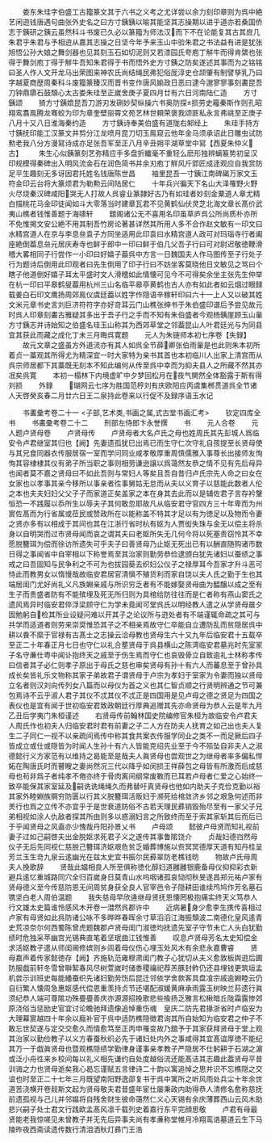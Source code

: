 <!-- { "loadSidebar": true } -->
　　娄东朱珪字伯盛工古籀篆文其于六书之义考之尤详尝以余力刻印章则为呉中絶艺闲逰钱唐遇句曲张外史名之曰方寸銕銕以喻其能坚其志操期以进乎道亦若桑国侨志于銕研之銕云虽然科斗书废已久必以篆籀为师法汉而下不在论能复其古其庻几朱君乎朱君与予相逰从嘉其志操之日坚今年予来玉山中验朱君之书法益有进是犹张旭悟公孙大娘之舞剑器也见其刻玉石如切泥则又若漆园氏夸庖丁觧牛而得肯綮也张得于舞剑庖丁得于觧牛吾知朱君得于书而悟外史方寸銕之防矣遂述其事而为之铭铭曰圣人作人文开龙马出荣图来神农氏尚结绳民弗犯俗厐淳史仓颉肇有制譬孳乳乃曰字越夏商歴周秦科斗废籀篆臻汉而晋书变作唐风媮政日恶曰逮今邈寥寥事刻畵昆吾刀钟鼎隳石鼓頽心太古娄朱珪至正嵗舍庚子夏四月廿有六日河南陆仁造
　　方寸銕颂
　　猗方寸銕嫓昆吾刀游刃发硎妙契纵操六书奥防探损劳史籕秦斯作则孔昭翔鸾翥鳯腾龙骞蛟为印为章奎壁丽霄文苑艺林世頼荣褒我颂匪私永言弗祧至正庚子八月十又八日淮海秦约造
　　方寸銕诗奉美伯盛有道陇右邾经上
　　朱珪手持方寸銕抚印能工汉篆文并剪分江龙喷月昆刀切玉鳯窥云他年金马须承诏此日雕虫试防勲老我八分方漫冩诗成亦足张吾军至正八月辛丑朔平湖草堂中冩【西夏朱仲义古】
　　朱生心似銕篆刻艺弥精应手多盘折纎毫不重轻么麽形独辨螭匾势初呈汉印规模得秦碑出入明风流金石在润色简书并余刃庖丁觧风斤郢匠成逹观应自我赏防足平生趣刻无多讶因君托姓名钱唐陈世昌
　　袖里昆吾一寸銕江南碑碣万家文玉符金印云台将大篆烦君为勒勲云间陆居仁
　　十年兵兴徧天下名山大泽罹野火野火尽烧秦汉碑咸阳哭无人打故人呉睿业篆隷好古乃有如珪者妙刻金粟道人章尤精白描桃花马金印徒闻如斗大零落当时建章瓦君不见黄鹤仙伏灵芝北海文章长髙价武夷山樵者钱惟善题于海啸轩
　　舘阁诸公无不喜用名印虽草庐呉公所尚质朴亦所不免惟掲文安公絶不用其制吾竹房论著甚详然其所用人多不合作赵文敏有一印文曰水精宫道人在京与李息亝袁子方同坐适用此印袁曰水精宫道人政可对玛瑙寺行者阖座絶倒葢息亝元居庆寿寺也鲜于郎中一印曰鲜于伯几父吾子行曰可对尉迟敬徳鞭滑稽大畧相同子行尝作一小印曰好嬉子葢呉中方言一日魏国夫人作马图传至子行处子行为题诗后倒用此印观者曰先生倒用了印子行曰不妨坐客莫晓他日文敏见之骂曰个瞎子他道倒好嬉子耳太平盛时文人滑稽如此情懐可见今不可得矣余坐主张先生仲举在杭一印曰平皋鹤叟葢用杭州三山名临平皋亭黄鹤也古人亦有如此者如云烟过眼録载姜白石印文鹰扬周郊鳯仪虞廷葢以姓字作隠语辛稼轩印曰六十一上人又以破其姓文米元章书史言刘巨济符符字亦好竒耳云门山樵张绅书于朱伯盛印谱后予尝见故元时呉人印章刻畵古雅疑其多出于吾子行之手而不知有朱伯盛者今观杨銕崖顾玉山軰方寸銕志并诗始知之伯盛名珪玉山称其为西郊草堂之邻葢昆山人叶君廷光与为同县宜其获此而藏之成化丁未三月晦呉寛题
　　元人为朱链师本初七序卷【失録】
　　故元文章之盛虽方外道流亦有其人如呉全节薛卿张伯雨軰是也此则朱本初所着贞一藁观其所得尤为精深宜一时大家特为亲书其首也本初临川人出家上清宫而从呉宗师居都下其藁既无刻本不知此编何从传至呉中幸而为抑夫县人之所藏不然其亦冺矣呉寛
　　本初一榻林下内境虚旷中夕梦回松月在夜气閴然全体豁露于斯有得刘损
　　外録
　　瑚网云七序为胜国范梈刘有庆欧阳应丙虞集桞贯道呉全节诸人天啓癸亥春二月廿六日王二泉持此卷来以行促不及録序语玉水记













　　书畵彚考卷二十一
<子部,艺术类,书画之属,式古堂书画汇考>
　　钦定四库全书
　　书畵彚考卷二十二
　　刑部左侍郎卞永誉撰
　　书
　　元人合卷
　　元人题卢贤母卷
　　卢贤母传
　　卢贤母者大名卢氏之母也姓周氏其先彭城人爲临安令卢君继室其归也【阙】先妻遗孤犹巳出焉已而生守仁次守礼自孩提至长贤母使与其兄食同器衣传服居宿一室而学问同业咸孝敬厚重周慎儒雅入事尊长出接师友恂恂其容棣棣其仪有弟子所当职之事则相劳谦逊譲以爲蔼然友恭之情不见有先后母异也闻者莫不嘉之贤母曰不如此吾则与常妇人等矣且吾自昔归卢氏宗先人命之曰女在女家也以孝事其亲今移所以事亲者徃事舅姑无怠而从夫以义育子以慈能此数者人伦之本也夫夫妇妇父父子子而家道正矣盖家之本在身其去此而以是辅佐君子言存衿鞶恒恐一不践履以忝所生以辱夫子其何敢忽耶故凡从临安君守官四方三十年卑而为州賔佐髙而为行省属或莅民或赞政所在以能称盖不特其才足以有为徳足以及物而令妻之贤亦多有以相成于其间也其在江浙行省时杭有妪为人贾衒失珠与金无以偿主将杀身以自明哭而过市贤母闻而哀之谓其夫曰老妪所失无几何今将以死塞责窃怜其不幸愿脱簪珥为偿而徐访所遗失可乎夫子曰善贤母乃止妪无死出已有以酬直随购诸市数日得之事闻省中自宰相以下称誉焉至其治家则勤劳恭俭逮颁白犹先诸妇以蚕绩之事戒之曰吾固知与民争利之不可为也拔园葵去织妇公仪子之禄厚耳今吾家才升斗恶可恃此而教男女以惰慢哉故临安君居官清愼不殖货利而家自饶以夫人氏之勤于生也其端居闺门尤好尚礼义凡族婣亲戚与所识穷乏者有不能嫁娶贤母曲为醖醸以成之至有生子而贵盛者防有不能殡埋及死无所归则为具棺给防往往而是仁者称有燕山窦氏之遗风焉异时临安君倅浮梁顾守仁为学未竟闻可堂呉氏以明经教人遣之从学贤母晨夕固勉躬自检其所业设疑问难以开其子之论议所与逰处者有不端谨辄命疏之其可与共学而适道者则劳来崇奨惟恐其子之不相亲焉故守仁卒能自立遭防乱而贫隠居呉中耕以飬不縻于官禄有古髙士之志操云洽母教也贤母生六十又九年后临安君十五载卒至正二十年春正月七日也守仁以礼合塟贤母于呉县横山之陈湾临安君墓兆时先室冡子名守亷仕粤中闻讣抱终天之戚至于伤生焉而守仁也哀毁骨立自致逾礼士林称孝传曰信者其子必仁则孝子原出于母氏之慈也审矣贤母有孙十有六人而蕃息至于曾孙具成长矣皆礼乐文物称其家子弟故君子谓贤母于卢宗为孝妇于室家为令妻而独以贤母立名者则汉刘向传列女八篇而以母仪为首之义也其仁智贞顺之行贤明辨通之节可兼包焉诗不云乎淑人君子其仪不忒其仪不忒正是四国用是见卢母之德之贤足为四国之表仪也是宜有闻于世初临安君致政朝廷行厚典追赠其先亦命贤母为恭人云是年九月乙丑后学夷门朱桓谨述
　　右贤母传前翰林国史院编修官朱桓为故临安令卢君夫人周氏作也初夫人归临安君时君有前妻之子二人方在防夫人抚育之如己出也夫人复生二子同仁一视不以亲疏间焉传中称其食共案衣传服学同业之类不一而足厥后四子皆成立或仕或隠皆为时闻人生孙十有六人皆能克绍先业至于今不殒坠自非夫人之淑德懿行义方家范有以维持之曷能至是哉夫人眞贤母也尝观世之为继母者率多偏私悍妬在陶唐氏时而瞽瞍之妻尚然况三代以降乎如闵损王祥薛包之母皆有所激而后成慈母也茍非爲子者纯孝不倦亦终于骨肉离间纲常废斁而已耳若卢母者仁爱之心始终一致卒能保其家室延及嗣诜诜绳绳久而弗替吁真贤母也他如内助夫子克俭克勤以裕其家外睦婣族赒穷防匮以行其义脱簪珥活贩妇于濒死给棺敛济乡邻之艰急何述而非羙行也爲之立传不亦宜乎于是世衰道防俗不古若天理民彞销毁殆尽至有一家父子兄弟相视如涂人仇敌者探其所由则多以惑溺妇言之所致终而至于索其家斩其后而后已于乎闻贤母之风盍亦少愧哉丹阳孙景乂书
　　卢母颂
　　懿彼卢母贤而知礼视前妻子过如己嗣啓夫出金脱妪求死君子义之遂传其事鲁隂饶介
　　贞哉妇德岿然母仪子无后先同视仁慈脱己簪珥济妪艰危贫乏婚葬博施以赀冥冥德厚天道有知丹桂呈芳兰玉生竒九泉云逺幽光在兹太史宜书振尔民彛翠防老樵钱昉
　　物故卢氏母周夫人挽歌辞
　　贤哉此媪相良人所至俱称徳化醇妇道雝雝银鹿备母仪抑抑彩衣新避兵逺忆重城路同穴全归百嵗身日莫青山水呜咽诸孤哀恸彻秋旻遂昌郑元祐卢家有贤母德义至今传慈防恩无间周贫身获全良人官宰邑令子隠耕田谁续鸤鸠作芳名墓石镌坚白老人周伯温题
　　我失慈母早欣逄继母贤抚恩懐罔极抱痛实终天义笃恭人行文雄太史篇谁怜感风木开卷一澘然呉郡许中
　　近病暑身少愈李生携传喜相过卢家有母贤如此呉防诸公咏不多晔晔春晖余寸草滔滔江海振頽波二南德化皇风逺青史荒凉奈尔何西蜀陈曾虎题魏郡卢贤母闺门淑徳均抚遗先室子守节未亡人头白犹勤绩时危独采苹幽宫光锡典直笔着坚珉曲江钱惟善
　　叹息卢贤母芳名太史知偿金求活妪教子遣从师闺阃修嫔则乡闾着母仪伤心埋玉处风木有余悲永嘉曹睿
　　贤母嘉声着传家懿徳存【阙】齐施轨范雍穆肃闺门教子心犹切从夫义愈敦板舆逰后圃防服戯前轩冬雪曾聨絮春风尽树萱嵗时储黍稷禴祀荐羔豚封鲊仍还县埋钱更筑垣孟机尝示训班史每能繙蚕织先诸妇勤劳饬后昆迁邻依学舍款客具盘飡宗戚逾婣睦云仍自衍繁人懐周急惠妪感代偿恩重羡持贞节还堪配淑媛黄麻承雨露玉树映兰荪遗行眞须纪恭人端可尊隂功殊亹亹善庆亦源源招挽歌悲些揄扬乏雅言松楸暗丘陇霜露惨郊原浇俗当惩励史官宜讨论瞻驰拜遗像追悼重伤魂　皇庆二防先君掾浙省时卢临安为大理幕賔越四十年余以廕补官于呉中适防樵隠徴君询其所自始知为临安君之仲子不敢忘世契遂与定交交愈久而情愈笃至正丙申罹变故乃舘予于其家获拜贤母于堂上观其治家以勤俭教子以义方春蚕秋织必先于诸妇处内外之事咸得其宜髙谊厚徳不能纪其万一于戯眞贤母也暨观樵隠绩学勤律身谨事亲孝教子严隠居不仕躬耕于石湖之濵或泛小舟徃来乡校间每以礼义相先谦约自处度越俗流还能髙洁其志趣此葢贤母平昔训诲之力也贤母逝矣我心曷忘谨赋五言律诗二十韵以寓追悼之思并识不忘樵隠之交谊也时至正二十七年三月既望南阳野逸邵复书于呉中寓所之听风雨处兵尘十年余世道苦浇横开卷觌斯文起为贤母敬夫君昔盛年宦仕屡秉政内助得恭人清修名愈称慈抚前遗孤视与己儿并邻媪将自残舍财生彼命蔼然仁义心天锡有余庆薄葬西山云风木助悲兴嗣子处士君文行践欧孟髙风凛千载列史着嘉行东平完顔思敬
　　卢君有母最贤能老我惊嗟见未曾教子并无先后异事夫尚有孝亷称堂帷月冷翔鸾诰墓道云生下马陵昨夜西斋读遗传数行清泪洒秋灯彞门王浩
